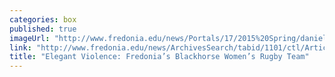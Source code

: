 ```yaml
---
categories: box
published: true
imageUrl: "http://www.fredonia.edu/news/Portals/17/2015%20Spring/danielle-miano-web.jpg"
link: "http://www.fredonia.edu/news/ArchivesSearch/tabid/1101/ctl/ArticleView/mid/1878/articleId/5459/Elegant_violence.aspx"
title: "Elegant Violence: Fredonia’s Blackhorse Women’s Rugby Team"
---
```


